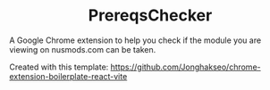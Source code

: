 # <center> PrereqsChecker </center>
A Google Chrome extension to help you check if the module you are viewing on nusmods.com
can be taken.

Created with this template: https://github.com/Jonghakseo/chrome-extension-boilerplate-react-vite
